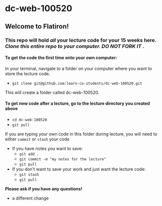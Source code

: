 # dc-web-100520

## Welcome to Flatiron!  

### This repo will hold *all* your lecture code for your 15 weeks here.  *Clone this entire repo to your computer.  DO NOT FORK IT* .  

#### To get the code the first time onto your own computer:

In your terminal, navigate to a folder on your computer where you want to store the lecture code. 

- `git clone git@github.com:learn-co-students/dc-web-100520.git`

This will create a folder called dc-web-100520.


#### To get new code after a lecture, go to the lecture directory you created above 
- `cd dc-web-100520`
- `git pull`

If you are typing your own code in this folder during lecture, you will need to either `commit` or `stash` your code

  - If you have notes you want to save:
    - `git add .`
    - `git commit -m "my notes for the lecture"`
    - `git pull`
  - If you don't want to save your work and just want the lecture code:
    - `git stash`
    - `git pull`
    
**Please ask if you have any questions!**

- a different change